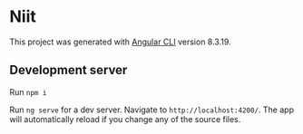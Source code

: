 # Niit

This project was generated with [Angular CLI](https://github.com/angular/angular-cli) version 8.3.19.

## Development server
Run `npm i`

Run `ng serve` for a dev server. Navigate to `http://localhost:4200/`. The app will automatically reload if you change any of the source files.
